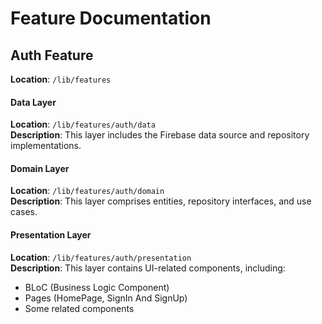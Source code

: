 # Feature Documentation

## Auth Feature

**Location**: `/lib/features`

#### Data Layer

**Location**: `/lib/features/auth/data`  
**Description**: This layer includes the Firebase data source and repository implementations.

#### Domain Layer

**Location**: `/lib/features/auth/domain`  
**Description**: This layer comprises entities, repository interfaces, and use cases.

#### Presentation Layer

**Location**: `/lib/features/auth/presentation`  
**Description**: This layer contains UI-related components, including:
- BLoC (Business Logic Component)
- Pages (HomePage, SignIn And SignUp)
- Some related components